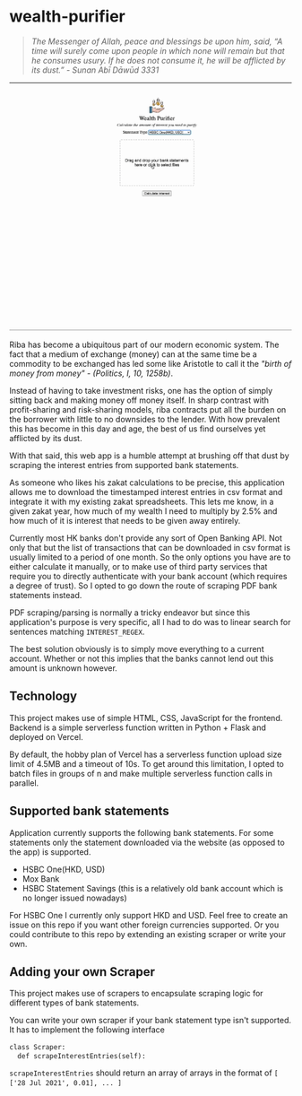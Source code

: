 # wealth-purifier
> _The Messenger of Allah, peace and blessings be upon him, said, “A time will surely come upon people in which none will remain but that he consumes usury. If he does not consume it, he will be afflicted by its dust.” - Sunan Abī Dāwūd 3331_

---

![Wealth Purifier demo video](wealth-purifier-demo.gif)

Riba has become a ubiquitous part of our modern economic system. The fact that a medium of exchange (money) can at the same time be a commodity to be exchanged has led some like Aristotle to call it the _"birth of money from money" - (Politics, I, 10, 1258b)_.

Instead of having to take investment risks, one has the option of simply sitting back and making money off money itself. In sharp contrast with profit-sharing and risk-sharing models, riba contracts put all the burden on the borrower with little to no downsides to the lender. With how prevalent this has become in this day and age, the best of us find ourselves yet afflicted by its dust. 

With that said, this web app is a humble attempt at brushing off that dust by scraping the interest entries from supported bank statements. 

As someone who likes his zakat calculations to be precise, this application allows me to download the timestamped interest entries in csv format and integrate it with my existing zakat spreadsheets. This lets me know, in a given zakat year, how much of my wealth I need to multiply by 2.5% and how much of it is interest that needs to be given away entirely.

Currently most HK banks don't provide any sort of Open Banking API. Not only that but the list of transactions that can be downloaded in csv format is usually limited to a period of one month. So the only options you have are to either calculate it manually, or to make use of third party services that require you to directly authenticate with your bank account (which requires a degree of trust). So I opted to go down the route of scraping PDF bank statements instead.

PDF scraping/parsing is normally a tricky endeavor but since this application's purpose is very specific, all I had to do was to linear search for sentences matching `INTEREST_REGEX`.

The best solution obviously is to simply move everything to a current account. Whether or not this implies that the banks cannot lend out this amount is unknown however.


## Technology
This project makes use of simple HTML, CSS, JavaScript for the frontend. Backend is a simple serverless function written in Python + Flask and deployed on Vercel.

By default, the hobby plan of Vercel has a serverless function upload size limit of 4.5MB and a timeout of 10s. To get around this limitation, I opted to batch files in groups of n and make multiple serverless function calls in parallel.

## Supported bank statements
Application currently supports the following bank statements. For some statements only the statement downloaded via the website (as opposed to the app) is supported.
- HSBC One(HKD, USD)
- Mox Bank
- HSBC Statement Savings (this is a relatively old bank account which is no longer issued nowadays)

For HSBC One I currently only support HKD and USD. Feel free to create an issue on this repo if you want other foreign currencies supported. Or you could contribute to this repo by extending an existing scraper or write your own.

## Adding your own Scraper
This project makes use of scrapers to encapsulate scraping logic for different types of bank statements.

You can write your own scraper if your bank statement type isn't supported.
It has to implement the following interface
```
class Scraper:
  def scrapeInterestEntries(self):
```

`scrapeInterestEntries` should return an array of arrays in the format of `[ ['28 Jul 2021', 0.01], ... ]`
